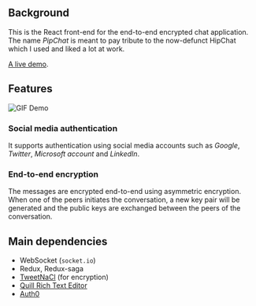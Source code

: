 ## Background
This is the React front-end for the end-to-end encrypted chat application. The name *PipChat* is meant to pay tribute to the now-defunct HipChat which I used and liked a lot at work.

[A live demo](https://pipchat.xuzhuang.org).
## Features
![](doc/pipchat.gif?raw=true "GIF Demo")
### Social media authentication
It supports authentication using social media accounts such as *Google*, *Twitter*, *Microsoft account* and *LinkedIn*.
### End-to-end encryption
The messages are encrypted end-to-end using asymmetric encryption. When one of the peers initiates the conversation, a new key pair will be generated and the public keys are exchanged between the peers of the conversation.
## Main dependencies
* WebSocket (`socket.io`)
* Redux, Redux-saga
* [TweetNaCl](https://tweetnacl.js.org/) (for encryption)
* [Quill Rich Text Editor](https://quilljs.com/)
* [Auth0](https://auth0.com/)
